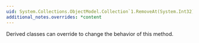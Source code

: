 ```yaml
---
uid: System.Collections.ObjectModel.Collection`1.RemoveAt(System.Int32)
additional_notes.overrides: *content
---
```


<p>Derived classes can override <xref href="System.Collections.ObjectModel.Collection`1.RemoveItem(System.Int32)"></xref> to change the behavior of this method.</p>


